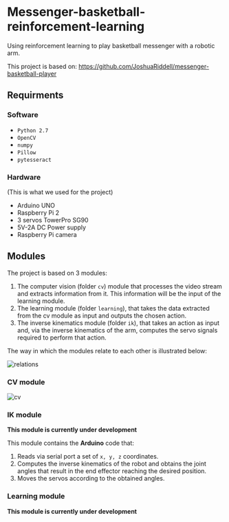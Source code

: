# Messenger-basketball-reinforcement-learning
Using reinforcement learning to play basketball messenger with a robotic arm.

This project is based on: https://github.com/JoshuaRiddell/messenger-basketball-player

## Requirments

### Software
* ```Python 2.7```
* ```OpenCV```
* ```numpy```
* ```Pillow```
* ```pytesseract```

### Hardware
(This is what we used for the project)
* Arduino UNO
* Raspberry Pi 2
* 3 servos TowerPro SG90
* 5V-2A DC Power supply
* Raspberry Pi camera


## Modules

The project is based on 3 modules:
1. The computer vision (folder ```cv```) module that processes the video stream and extracts information from it. This information will be the input of the learning module.
2. The learning module (folder ```learning```), that takes the data extracted from the cv module as input and outputs the chosen action.
3. The inverse kinematics module (folder ```ik```), that takes an action as input and, via the inverse kinematics of the arm, computes the servo signals required to perform that action.

The way in which the modules relate to each other is illustrated below:

![relations](https://github.com/juangallostra/messenger-basketball-reinforcement-learning/blob/develop/resources/module_diagram.png)

### CV module

![cv](https://github.com/juangallostra/messenger-basketball-reinforcement-learning/blob/develop/resources/cv_grid.gif)

### IK module

**This module is currently under development**

This module contains the **Arduino** code that:
1. Reads via serial port a set of ```x, y, z``` coordinates.
2. Computes the inverse kinematics of the robot and obtains the joint angles that result in the end effector reaching the desired position.
3. Moves the servos according to the obtained angles.   

### Learning module

**This module is currently under development**

